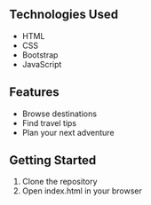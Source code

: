 ## Technologies Used
- HTML
- CSS
- Bootstrap
- JavaScript

## Features
- Browse destinations
- Find travel tips
- Plan your next adventure

## Getting Started
1. Clone the repository
2. Open index.html in your browser
